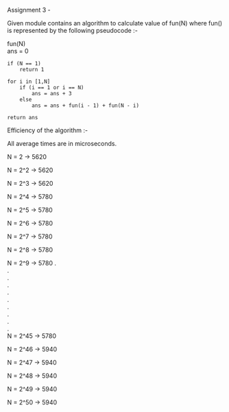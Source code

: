 Assignment 3 -

Given module contains an algorithm to calculate value of fun(N) where fun() is represented by the following pseudocode :-

fun(N)   
    ans = 0  

    if (N == 1)  
        return 1  

    for i in [1,N]  
        if (i == 1 or i == N)  
            ans = ans + 3  
        else  
            ans = ans + fun(i - 1) + fun(N - i)  
  
    return ans  

Efficiency of the algorithm :-


All average times are in microseconds.


N = 2 -> 5620

N = 2^2 -> 5620

N = 2^3 -> 5620

N = 2^4 -> 5780

N = 2^5 -> 5780

N = 2^6 -> 5780

N = 2^7 -> 5780

N = 2^8 -> 5780

N = 2^9 -> 5780
.  
.  
.  
.  
.  
.  
.  
.  
.  
.  
N = 2^45 -> 5780

N = 2^46 -> 5940

N = 2^47 -> 5940

N = 2^48 -> 5940

N = 2^49 -> 5940

N = 2^50 -> 5940
